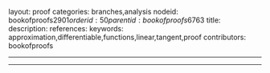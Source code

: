 layout: proof
categories: branches,analysis
nodeid: bookofproofs$2901
orderid: 50
parentid: bookofproofs$6763
title: 
description: 
references: 
keywords: approximation,differentiable,functions,linear,tangent,proof
contributors: bookofproofs

---


---

